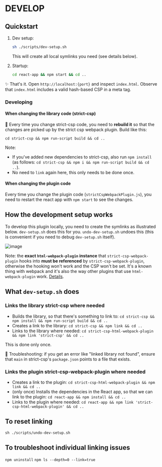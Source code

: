 # DEVELOP

## Quickstart

1. Dev setup:

   ```bash
   sh ./scripts/dev-setup.sh
   ```

   This will create all local symlinks you need (see details below).

2. Startup:

   ```bash
   cd react-app && npm start && cd ..
   ```

✨ That's it. Open `http://localhost:{port}` and inspect `index.html`. Observe that `index.html` includes a valid hash-based CSP in a meta tag.

### Developing

#### When changing the library code (strict-csp)

🚨 Every time you change strict-csp code, you need to **rebuild it** so that the changes are picked up by the strict csp webpack plugin. Build like this:

`cd strict-csp && npm run-script build && cd ..`

Note:

- If you've added new dependencies to strict-csp, also run `npm install` (as follows: `cd strict-csp && npm i && npm run-script build && cd ..`).
- No need to `link` again here, this only needs to be done once.

#### When changing the plugin code

Every time you change the plugin code (`strictCspWebpackPlugin.js`), you need to restart the react app with `npm start` to see the changes.

## How the development setup works

To develop this plugin locally, you need to create the symlinks as illustrated below. `dev-setup.sh` does this for you.
`undo-dev-setup.sh` undoes this (this is convenient if you need to debug `dev-setup.sh` itself).

![image](https://user-images.githubusercontent.com/9762897/110346153-91087180-802f-11eb-96f9-fa79e9068dfb.png)

Note: the **exact `html-webpack-plugin` instance** that `strict-csp-webpack-plugin` hooks into **must be referenced** by `strict-csp-webpack-plugin`, otherwise the hooking won't work and the CSP won't be set. It's a known thing with webpack and it's also the way other plugins that use `html-webpack-plugin` work. [Details](https://github.com/jantimon/html-webpack-plugin/issues/1091).

## What `dev-setup.sh` does

### Links the library strict-csp where needed

- Builds the library, so that there's something to link to:
  `cd strict-csp && npm install && npm run-script build && cd ..`
- Creates a link to the library:
  `cd strict-csp && npm link && cd ..`
- Links to the library where needed:
  `cd strict-csp-html-webpack-plugin && npm link 'strict-csp' && cd ..`

This is done only once.

🧐 Troubleshooting: if you get an error like "linked library not found", ensure that `main` in strict-csp's `package.json` points to a file that exists.

### Links the plugin strict-csp-webpack-plugin where needed

- Creates a link to the plugin:
  `cd strict-csp-html-webpack-plugin && npm link && cd ..`
- (only once) Installs the dependencies in the React app, so that we can link to the plugin:
  `cd react-app && npm install && cd ..`
- Links to the plugin where needed:
  `cd react-app && npm link 'strict-csp-html-webpack-plugin' && cd ..`

## To reset linking

`sh ./scripts/undo-dev-setup.sh`

## To troubleshoot individual linking issues

`npm uninstall`
`npm ls --depth=0 --link=true`
